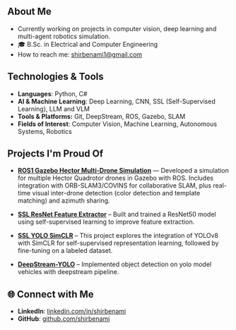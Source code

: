 ## About Me  
- Currently working on projects in computer vision, deep learning and multi-agent robotics simulation.
- 🎓 B.Sc. in Electrical and Computer Engineering  
- How to reach me: shirbenami1@gmail.com  


## Technologies & Tools  
- **Languages**: Python, C#  
- **AI & Machine Learning**: Deep Learning, CNN, SSL (Self-Supervised Learning), LLM and VLM
- **Tools & Platforms:** Git, DeepStream, ROS, Gazebo, SLAM
- **Fields of Interest**: Computer Vision, Machine Learning, Autonomous Systems, Robotics



## Projects I'm Proud Of  
- **[ROS1 Gazebo Hector Multi-Drone Simulation](https://github.com/shirbenami/ROS1-Gazebo)** — Developed a simulation for multiple Hector Quadrotor drones in Gazebo with ROS. Includes integration with ORB-SLAM3/COVINS for collaborative SLAM, plus real-time visual inter-drone detection (color detection and template matching) and azimuth sharing.
  
- **[SSL ResNet Feature Extractor](https://github.com/shirbenami/SSL-SimCLR-ResNet)** – Built and trained a ResNet50 model using self-supervised learning to improve feature extraction.
  
- **[SSL YOLO SimCLR](https://github.com/shirbenami/SSL-YOLOv8)** – This project explores the integration of YOLOv8 with SimCLR for self-supervised representation learning, followed by fine-tuning on a labeled dataset.
  
- **[DeepStream-YOLO](https://github.com/shirbenami/DeepStream-YOLO)** – Implemented object detection on yolo model vehicles with deepstream pipeline.  



## 🌐 Connect with Me  
- **LinkedIn**: [linkedin.com/in/shirbenami](https://il.linkedin.com/in/shir-ben-ami-8741ab259)  
- **GitHub**: [github.com/shirbenami](https://github.com/shirbenami)  




